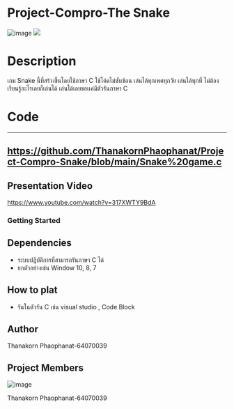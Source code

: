 # Project-Compro-The Snake
![image](https://user-images.githubusercontent.com/88426245/168302116-494ff788-9c14-43f2-8901-3daae4516c81.png)
![](header.png)
# Description
เกม Snake นี้ที่สร้างขึ้นโดยใช้ภาษา C ใช้โค้ดไม่ซับซ้อน เล่นได้ทุกเพศทุกวัย เล่นได้ทุกที่ ไม่ต้องเรียนรู้อะไรเลยก็เล่นได้ เล่นได้เลยขอเเค่มีตัวรันภาษา C
# Code
-----------------------------------------------------------------------------------
https://github.com/ThanakornPhaophanat/Project-Compro-Snake/blob/main/Snake%20game.c
------------------------------------------------------------------------------------
## Presentation Video
https://www.youtube.com/watch?v=317XWTY9BdA
### Getting Started ###
## Dependencies
* ระบบปฎิบัติการที่สามารถรันภาษา C ได้
* ยกตัวอย่างเช่น Window 10, 8, 7
## How to plat
* รันในตัวรัน C เช่น visual studio , Code Block
## Author
  Thanakorn Phaophanat-64070039
## Project Members
  ![image](https://user-images.githubusercontent.com/88426245/168412731-76b3f53a-6509-497f-908a-13b220cfa2bc.png)
  
  
 Thanakorn Phaophanat-64070039
